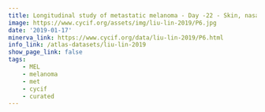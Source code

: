 ```yaml
---
title: Longitudinal study of metastatic melanoma - Day -22 - Skin, nasal labial fold (T4)
image: https://www.cycif.org/assets/img/liu-lin-2019/P6.jpg
date: '2019-01-17'
minerva_link: https://www.cycif.org/data/liu-lin-2019/P6.html
info_link: /atlas-datasets/liu-lin-2019
show_page_link: false
tags: 
    - MEL
    - melanoma
    - met
    - cycif
    - curated
---
```

